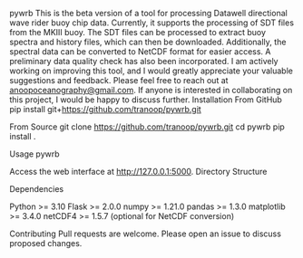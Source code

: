 pywrb
This is the beta version of a tool for processing Datawell directional wave rider buoy chip data. Currently, it supports the processing of SDT files from the MKIII buoy. The SDT files can be processed to extract buoy spectra and history files, which can then be downloaded. Additionally, the spectral data can be converted to NetCDF format for easier access. A preliminary data quality check has also been incorporated.
I am actively working on improving this tool, and I would greatly appreciate your valuable suggestions and feedback. Please feel free to reach out at anoopoceanography@gmail.com. If anyone is interested in collaborating on this project, I would be happy to discuss further.
Installation
From GitHub
pip install git+https://github.com/tranoop/pywrb.git

From Source
git clone https://github.com/tranoop/pywrb.git
cd pywrb
pip install .

Usage
pywrb

Access the web interface at http://127.0.0.1:5000.
Directory Structure

Dependencies

Python >= 3.10
Flask >= 2.0.0
numpy >= 1.21.0
pandas >= 1.3.0
matplotlib >= 3.4.0
netCDF4 >= 1.5.7 (optional for NetCDF conversion)

Contributing
Pull requests are welcome. Please open an issue to discuss proposed changes.

